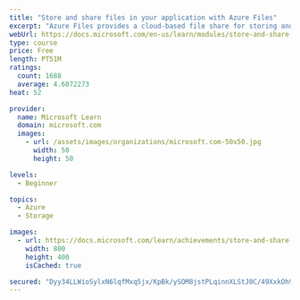 ```yaml
---
title: "Store and share files in your application with Azure Files"
excerpt: "Azure Files provides a cloud-based file share for storing and sharing files to applications. Whether it's an application hosted in Azure App Service, an Azure VM, or an on-premises app, Azure Files can store and share file access between one or more applications and systems in a secure and failure-resilient manner."
webUrl: https://docs.microsoft.com/en-us/learn/modules/store-and-share-with-azure-files/
type: course
price: Free
length: PT51M
ratings:
  count: 1688
  average: 4.6072273
heat: 52

provider:
  name: Microsoft Learn
  domain: microsoft.com
  images:
    - url: /assets/images/organizations/microsoft.com-50x50.jpg
      width: 50
      height: 50

levels:
  - Beginner

topics:
  - Azure
  - Storage

images:
  - url: https://docs.microsoft.com/learn/achievements/store-and-share-with-azure-files-social.png
    width: 800
    height: 400
    isCached: true

secured: "Dyy34LLWioSylxN6lqfMxq5jx/KpBk/ySOM8jstPLqinnXLStJ0C/49XxkOh9e+EB17GpyYKavkBnSKA2uITnROMa2t5Ur6+X6+Fv3ig2witppJ7t3gPuhcgklzpRVSabJYWnvI96SU4GGSK75VSxcmULqtD6ZMZf2Ca3m3wr8nzgFSb5CZiL8muPMbJU0Kmwl7pwA+SWem8cla/eOnlaGGeHs4NojH5v38LVlFIjr06U7hW5j6e+WeZgomuA+WTWALbl3ffRjOH8jLfIoyzxQEvXCA+p9Nh/ln1FKJTsX6HzfctBbTKB8yb1axJcg8+3KKvtjSoTGxdrkRxifHMnX88Kg1CFfs5Ay29HF5vVAtsZmtCGw9Stn/JtTmQy1ZCvm5PHHLlggfxGw1GnE+6GH7OAcVm10Sv36zDdiaWS0s=;2sR0HmN2gmGJhln/w1mOUQ=="
---
```


